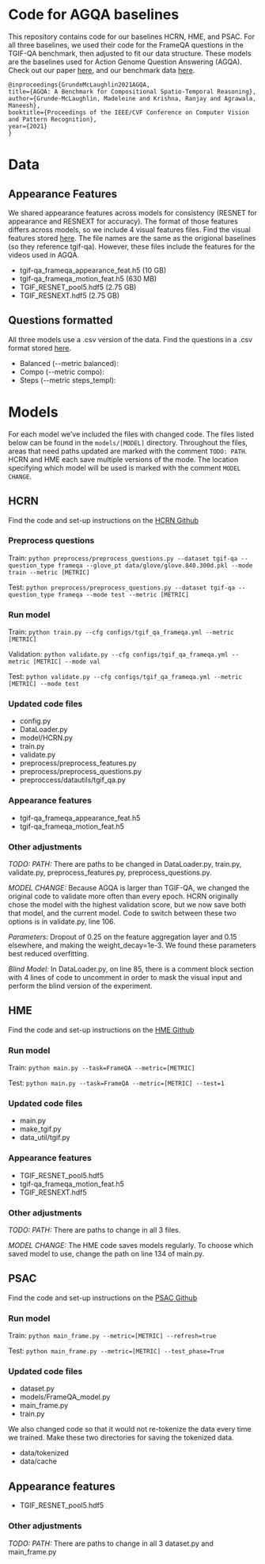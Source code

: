 # Code for AGQA baselines

This repository contains code for our baselines HCRN, HME, and PSAC. For all three baselines, we used their code for the FrameQA questions in the TGIF-QA benchmark, then adjusted to fit our data structure. These models are the baselines used for Action Genome Question Answering (AGQA). Check out our paper [here](https://arxiv.org/pdf/2103.16002.pdf), and our benchmark data [here](https://cs.stanford.edu/people/ranjaykrishna/agqa/). 

```
@inproceedings{GrundeMcLaughlin2021AGQA,
title={AGQA: A Benchmark for Compositional Spatio-Temporal Reasoning},
author={Grunde-McLaughlin, Madeleine and Krishna, Ranjay and Agrawala, Maneesh},
booktitle={Proceedings of the IEEE/CVF Conference on Computer Vision and Pattern Recognition},
year={2021}
}
```

# Data

## Appearance Features

We shared appearance features across models for consistency (RESNET for appearance and RESNEXT for accuracy). The format of those features differs across models, so we include 4 visual features files. Find the visual features stored [here](https://drive.google.com/drive/u/0/folders/1c51H6rxGHcc8en_sboFxH7Oqb_SVb2oQ). The file names are the same as the origional baselines (so they reference tgif-qa). However, these files include the features for the videos used in AGQA.

* tgif-qa_frameqa_appearance_feat.h5 (10 GB)
* tgif-qa_frameqa_motion_feat.h5 (630 MB)
* TGIF_RESNET_pool5.hdf5 (2.75 GB) 
* TGIF_RESNEXT.hdf5 (2.75 GB)

## Questions formatted

All three models use a .csv version of the data. Find the questions in a .csv format stored [here](https://drive.google.com/drive/u/0/folders/14GtSnCvM8Is73QcxTsoQe1TuW-5yZfiB).


* Balanced (--metric balanced): 
* Compo (--metric compo): 
* Steps (--metric steps_templ): 

# Models

For each model we’ve included the files with changed code. The files listed below can be found in the ```models/[MODEL]``` directory. Throughout the files, areas that need paths updated are marked with the comment ```TODO: PATH```. HCRN and HME each save multiple versions of the mode. The location specifying which model will be used is marked with the comment ```MODEL CHANGE```.

## HCRN

Find the code and set-up instructions on the [HCRN Github](https://github.com/thaolmk54/hcrn-videoqa)

### Preprocess questions

Train: ```python preprocess/preprocess_questions.py --dataset tgif-qa --question_type frameqa --glove_pt data/glove/glove.840.300d.pkl --mode train --metric [METRIC]```  

Test: ```python preprocess/preprocess_questions.py --dataset tgif-qa --question_type frameqa --mode test --metric [METRIC]```

### Run model

Train: ```python train.py --cfg configs/tgif_qa_frameqa.yml --metric [METRIC]```

Validation: ```python validate.py --cfg configs/tgif_qa_frameqa.yml --metric [METRIC] --mode val```

Test: ```python validate.py --cfg configs/tgif_qa_frameqa.yml --metric [METRIC] --mode test```

### Updated code files
* config.py
* DataLoader.py
* model/HCRN.py
* train.py
* validate.py
* preprocess/preprocess_features.py
* preprocess/preprocess_questions.py
* preproccess/datautils/tgif_qa.py


### Appearance features

* tgif-qa_frameqa_appearance_feat.h5
* tgif-qa_frameqa_motion_feat.h5

### Other adjustments

*TODO: PATH:*
There are paths to be changed in DataLoader.py, train.py, validate.py, preprocess_features.py, preprocess_questions.py.

*MODEL CHANGE:*
Because AGQA is larger than TGIF-QA, we changed the original code to validate more often than every epoch. HCRN originally chose the model with the highest validation score, but we now save both that model, and the current model. Code to switch between these two options is in validate.py, line 106.
   
*Parameters:*
Dropout of 0.25 on the feature aggregation layer and 0.15 elsewhere, and making the weight_decay=1e-3. We found these parameters best reduced overfitting.

*Blind Model:*
In DataLoader.py, on line 85, there is a comment block section with 4 lines of code to uncomment in order to mask the visual input and perform the blind version of the experiment. 


## HME

Find the code and set-up instructions on the [HME Github](https://github.com/fanchenyou/HME-VideoQA)

### Run model

Train: ```python main.py --task=FrameQA --metric=[METRIC]```

Test: ```python main.py --task=FrameQA --metric=[METRIC] --test=1```

### Updated code files

* main.py
* make_tgif.py
* data_util/tgif.py

### Appearance features

* TGIF_RESNET_pool5.hdf5
* tgif-qa_frameqa_motion_feat.h5	            
* TGIF_RESNEXT.hdf5

### Other adjustments

*TODO: PATH:*
There are paths to change in all 3 files.

*MODEL CHANGE:*
The HME code saves models regularly. To choose which saved model to use, change the path on line 134 of main.py.


## PSAC

Find the code and set-up instructions on the [PSAC Github](https://github.com/lixiangpengcs/PSAC) 


### Run model

Train: ```python main_frame.py --metric=[METRIC] --refresh=true```

Test: ```python main_frame.py --metric=[METRIC] --test_phase=True```

### Updated code files

* dataset.py
* models/FrameQA_model.py
* main_frame.py
* train.py

We also changed code so that it would not re-tokenize the data every time we trained. Make these two directories for saving the tokenized data.

* data/tokenized
* data/cache

## Appearance features

* TGIF_RESNET_pool5.hdf5

### Other adjustments

*TODO: PATH:* There are paths to change in all 3 dataset.py and main_frame.py

